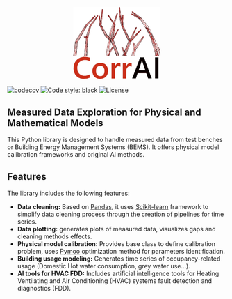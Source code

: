 <p align="center">
  <img src="https://github.com/BuildingEnergySimulationTools/corrai/blob/main/logo_corrai.svg" alt="CorrAI" width="200"/>
</p>

[![codecov](https://codecov.io/gh/BuildingEnergySimulationTools/corrai/branch/main/graph/badge.svg?token=F51O9CXI61)](https://codecov.io/gh/BuildingEnergySimulationTools/corrai)
[![Code style: black](https://img.shields.io/badge/code%20style-black-000000.svg)](https://github.com/psf/black)
[![License](https://img.shields.io/badge/License-BSD_3--Clause-blue.svg)](https://opensource.org/licenses/BSD-3-Clause)

## Measured Data Exploration for Physical and Mathematical Models
This Python library is designed to handle measured data from test benches or Building Energy Management Systems (BEMS). 
It offers physical model calibration frameworks and original AI methods.

## Features
The library includes the following features:
- **Data cleaning:** Based on [Pandas](https://pandas.pydata.org/), it uses [Scikit-learn](https://scikit-learn.org/stable/) framework
to simplify data cleaning process through the creation of pipelines for time series.
- **Data plotting:** generates plots of measured data, visualizes gaps and cleaning methods effects.
- **Physical model calibration:** Provides base class to define calibration problem, uses [Pymoo](https://pymoo.org/) optimization method for parameters identification.
- **Building usage modeling:** Generates time series of occupancy-related usage 
(Domestic Hot water consumption, grey water use...).
- **AI tools for HVAC FDD:** Includes artificial intelligence tools for 
Heating Ventilating and Air Conditioning (HVAC) systems fault detection and diagnostics (FDD).